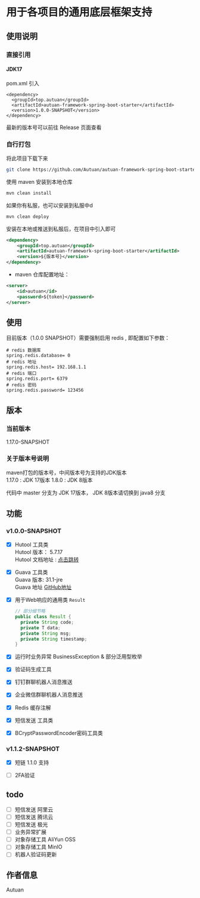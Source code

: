 
# 用于各项目的通用底层框架支持

## 使用说明
### 直接引用
#### JDK17 
pom.xml 引入 
```
<dependency>
  <groupId>top.autuan</groupId>
  <artifactId>autuan-framework-spring-boot-starter</artifactId>
  <version>1.0.0-SNAPSHOT</version>
</dependency>
```
最新的版本号可以前往 Release 页面查看

### 自行打包
将此项目下载下来  
```bash
git clone https://github.com/Autuan/autuan-framework-spring-boot-starter.git
```  

使用 maven 安装到本地仓库
```bash
mvn clean install
```

如果你有私服，也可以安装到私服中d
```bash
mvn clean deploy
```

安装在本地或推送到私服后，在项目中引入即可
```` xml
<dependency>
    <groupId>top.autuan</groupId>
    <artifactId>autuan-framework-spring-boot-starter</artifactId>
    <version>${版本号}</version>
</dependency>
````


- maven 仓库配置地址：
```` xml
<server>
    <id>autuan</id>
    <password>${token}</password>
</server>
````
## 使用
目前版本（1.0.0 SNAPSHOT）需要强制启用 redis , 即配置如下参数：
```properties
# redis 数据库
spring.redis.database= 0
# redis 地址
spring.redis.host= 192.168.1.1
# redis 端口
spring.redis.port= 6379
# redis 密码
spring.redis.password= 123456
```

## 版本
### 当前版本
1.17.0-SNAPSHOT
### 关于版本号说明
maven打包的版本号，中间版本号为支持的JDK版本  
1.17.0 : JDK 17版本
1.8.0 : JDK 8版本

代码中 master 分支为 JDK 17版本， JDK 8版本请切换到 java8 分支

## 功能
### v1.0.0-SNAPSHOT
- [x] Hutool 工具类  
  Hutool 版本： 5.7.17  
  Hutool 文档地址 : [点击跳转](https://hutool.cn/docs/#/)
- [x] Guava 工具类  
  Guava 版本: 31.1-jre  
  Guava 地址 [GitHub地址](https://github.com/google/guava)
- [x] 用于Web响应的通用类 `Result`
  ```java
  // 部分细节略
  public class Result {
    private String code;
    private T data;
    private String msg;
    private String timestamp;
  }
  ```
  
- [x] 运行时业务异常 BusinessException & 部分泛用型枚举
- [x] 验证码生成工具
- [x] 钉钉群聊机器人消息推送
- [x] 企业微信群聊机器人消息推送
- [x] Redis 缓存注解
- [x] 短信发送 工具类
- [x] BCryptPasswordEncoder密码工具类

### v1.1.2-SNAPSHOT
- [x] 短链 1.1.0 支持
- [ ] 2FA验证


## todo
- [ ] 短信发送 阿里云
- [ ] 短信发送 腾讯云
- [ ] 短信发送 极光
- [ ] 业务异常扩展
- [ ] 对象存储工具 AliYun OSS
- [ ] 对象存储工具 MinIO
- [ ] 机器人验证码更新

## 作者信息
Autuan
